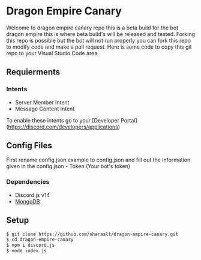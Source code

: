 # Dragon Empire Canary
Welcome to dragon empire canary repo this is a beta build for the bot dragon empire this is where beta build's will be released and tested. Forking this repo is possible but the bot will not run properly you can fork this repo to modify code and make a pull request. Here is some code to copy this git repo to your Visual Studio Code area.

## Requierments
### Intents
   - Server Member Intent
   - Message Content Intent

To enable these intents go to your [Developer Portal] (https://discord.com/developers/applications)

## Config Files
  First rename config.json.example to config.json and fill out the information given in the config.json
    - Token (Your bot's token)
    

### Dependencies
   - Discord.js v14
   - [MongoDB](https://www.mongodb.com/)

## Setup
```sh
$ git clone https://github.com/sharaalt/dragon-empire-canary.git
$ cd dragon-empire-canary
$ npm i discord.js
$ node index.js
```

